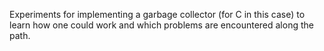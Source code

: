 Experiments for implementing a garbage collector (for C in this case)
to learn how one could work and which problems are encountered along
the path.

